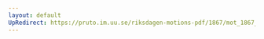 ```yaml
---
layout: default
UpRedirect: https://pruto.im.uu.se/riksdagen-motions-pdf/1867/mot_1867__ak__182/mot_1867__ak__182-001.pdf
---
```

